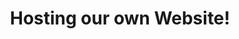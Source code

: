 ---
layout: page
title: "Hosting our own Website!"
parent: "Module 3: Hosting Applications"
nav_order: 2
---